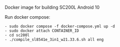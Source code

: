 Docker image for building SC200L Android 10

Run docker compose:

    - sudo docker compose -f docker-compose.yml up -d
    - sudo docker attach CONTAINER_ID
    - cd sc200l
    - ./compile_sl8541e_3in1_w21.33.6.sh all eng
